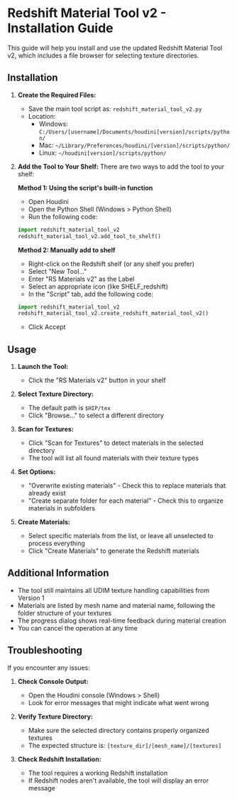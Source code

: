 # Redshift Material Tool v2 - Installation Guide

This guide will help you install and use the updated Redshift Material Tool v2, which includes a file browser for selecting texture directories.

## Installation

1. **Create the Required Files:**
   - Save the main tool script as: `redshift_material_tool_v2.py`
   - Location: 
     - Windows: `C:/Users/[username]/Documents/houdini[version]/scripts/python/`
     - Mac: `~/Library/Preferences/houdini/[version]/scripts/python/`
     - Linux: `~/houdini[version]/scripts/python/`

2. **Add the Tool to Your Shelf:**
   There are two ways to add the tool to your shelf:

   **Method 1: Using the script's built-in function**
   - Open Houdini
   - Open the Python Shell (Windows > Python Shell)
   - Run the following code:
   ```python
   import redshift_material_tool_v2
   redshift_material_tool_v2.add_tool_to_shelf()
   ```

   **Method 2: Manually add to shelf**
   - Right-click on the Redshift shelf (or any shelf you prefer)
   - Select "New Tool..."
   - Enter "RS Materials v2" as the Label
   - Select an appropriate icon (like SHELF_redshift)
   - In the "Script" tab, add the following code:
   ```python
   import redshift_material_tool_v2
   redshift_material_tool_v2.create_redshift_material_tool_v2()
   ```
   - Click Accept

## Usage

1. **Launch the Tool:**
   - Click the "RS Materials v2" button in your shelf

2. **Select Texture Directory:**
   - The default path is `$HIP/tex`
   - Click "Browse..." to select a different directory

3. **Scan for Textures:**
   - Click "Scan for Textures" to detect materials in the selected directory
   - The tool will list all found materials with their texture types

4. **Set Options:**
   - "Overwrite existing materials" - Check this to replace materials that already exist
   - "Create separate folder for each material" - Check this to organize materials in subfolders

5. **Create Materials:**
   - Select specific materials from the list, or leave all unselected to process everything
   - Click "Create Materials" to generate the Redshift materials

## Additional Information

- The tool still maintains all UDIM texture handling capabilities from Version 1
- Materials are listed by mesh name and material name, following the folder structure of your textures
- The progress dialog shows real-time feedback during material creation
- You can cancel the operation at any time

## Troubleshooting

If you encounter any issues:

1. **Check Console Output:**
   - Open the Houdini console (Windows > Shell)
   - Look for error messages that might indicate what went wrong

2. **Verify Texture Directory:**
   - Make sure the selected directory contains properly organized textures
   - The expected structure is: `[texture_dir]/[mesh_name]/[textures]`

3. **Check Redshift Installation:**
   - The tool requires a working Redshift installation
   - If Redshift nodes aren't available, the tool will display an error message